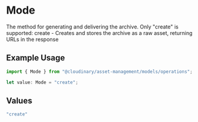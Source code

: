 # Mode

The method for generating and delivering the archive. Only "create" is supported:
create - Creates and stores the archive as a raw asset, returning URLs in the response


## Example Usage

```typescript
import { Mode } from "@cloudinary/asset-management/models/operations";

let value: Mode = "create";
```

## Values

```typescript
"create"
```